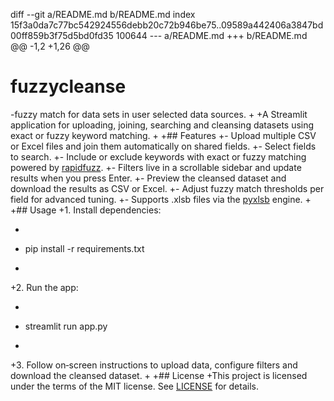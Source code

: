 diff --git a/README.md b/README.md
index 15f3a0da7c77bc542924556debb20c72b946be75..09589a442406a3847bd00ff859b3f75d5bd0fd35 100644
--- a/README.md
+++ b/README.md
@@ -1,2 +1,26 @@
 # fuzzycleanse
-fuzzy match for data sets in user selected data sources.
+
+A Streamlit application for uploading, joining, searching and cleansing datasets using exact or fuzzy keyword matching.
+
+## Features
+- Upload multiple CSV or Excel files and join them automatically on shared fields.
+- Select fields to search.
+- Include or exclude keywords with exact or fuzzy matching powered by [rapidfuzz](https://github.com/maxbachmann/RapidFuzz).
+- Filters live in a scrollable sidebar and update results when you press Enter.
+- Preview the cleansed dataset and download the results as CSV or Excel.
+- Adjust fuzzy match thresholds per field for advanced tuning.
+- Supports .xlsb files via the [pyxlsb](https://github.com/www999x/pyxlsb) engine.
+
+## Usage
+1. Install dependencies:
+   ```bash
+   pip install -r requirements.txt
+   ```
+2. Run the app:
+   ```bash
+   streamlit run app.py
+   ```
+3. Follow on‑screen instructions to upload data, configure filters and download the cleansed dataset.
+
+## License
+This project is licensed under the terms of the MIT license. See [LICENSE](LICENSE) for details.
